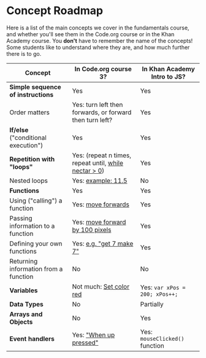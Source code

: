 # Concept Roadmap

Here is a list of the main concepts we cover in the fundamentals course, and whether you'll see them in the Code.org course or in the Khan Academy course. You **don't** have to remember the name of the concepts! Some students like to understand where they are, and how much further there is to go.

| Concept                               | In Code.org course 3?                                                                                        | In Khan Academy Intro to JS?   |
| ------------------------------------- | ------------------------------------------------------------------------------------------------------------ | ------------------------------ |
| **Simple sequence of instructions**   | Yes                                                                                                          | Yes                            |
| Order matters                         | Yes: turn left then forwards, or forward then turn left?                                                     | Yes                            |
| **If/else** ("conditional execution") | Yes                                                                                                          | Yes                            |
| **Repetition with "loops"**           | Yes: (repeat n times, repeat until, [while nectar > 0](https://studio.code.org/s/course3/stage/13/puzzle/7)) | Yes                            |
| Nested loops                          | Yes: [example: 11.5](https://studio.code.org/s/course3/stage/11/puzzle/5)                                    | No                             |
| **Functions**                         | Yes                                                                                                          | Yes                            |
| Using ("calling") a function          | Yes: [move forwards](https://studio.code.org/s/course3/stage/2/puzzle/1)                                     | Yes                            |
| Passing information to a function     | Yes: [move forward by 100 pixels](https://studio.code.org/s/course3/stage/21/puzzle/2)                       | Yes                            |
| Defining your own functions           | Yes: [e.g. "get 7 make 7"](https://studio.code.org/s/course3/stage/6/puzzle/8?section_id=2217957)            | Yes                            |
| Returning information from a function | No                                                                                                           | No                             |
| **Variables**                         | Not much: [Set color red](https://studio.code.org/s/course3/stage/3/puzzle/4?section_id=2217957)             | Yes: `var xPos = 200; xPos++;` |
| **Data Types**                        | No                                                                                                           | Partially                      |
| **Arrays and Objects**                | No                                                                                                           | Yes                            |
| **Event handlers**                    | Yes: ["When up pressed"](https://studio.code.org/s/course3/stage/15/puzzle/8?section_id=2217957)             | Yes: `mouseClicked()` function |
